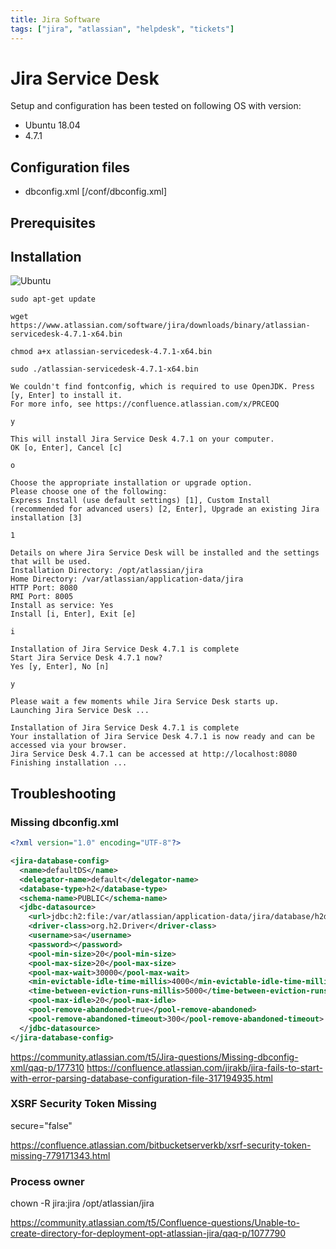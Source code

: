 ```yaml
---
title: Jira Software
tags: ["jira", "atlassian", "helpdesk", "tickets"]
---
```


# Jira Service Desk

<TagLinks />

Setup and configuration has been tested on following OS with version:

- Ubuntu 18.04
- 4.7.1

## Configuration files

- dbconfig.xml [/conf/dbconfig.xml]

## Prerequisites

## Installation

![Ubuntu](/img/ubuntu.png)

```
sudo apt-get update
```

```
wget https://www.atlassian.com/software/jira/downloads/binary/atlassian-servicedesk-4.7.1-x64.bin
```

```
chmod a+x atlassian-servicedesk-4.7.1-x64.bin
```

```
sudo ./atlassian-servicedesk-4.7.1-x64.bin
```

```
We couldn't find fontconfig, which is required to use OpenJDK. Press [y, Enter] to install it.
For more info, see https://confluence.atlassian.com/x/PRCEOQ

y
```

```
This will install Jira Service Desk 4.7.1 on your computer.
OK [o, Enter], Cancel [c]

o
```

```
Choose the appropriate installation or upgrade option.
Please choose one of the following:
Express Install (use default settings) [1], Custom Install (recommended for advanced users) [2, Enter], Upgrade an existing Jira installation [3]

1
```

```
Details on where Jira Service Desk will be installed and the settings that will be used.
Installation Directory: /opt/atlassian/jira 
Home Directory: /var/atlassian/application-data/jira 
HTTP Port: 8080 
RMI Port: 8005 
Install as service: Yes 
Install [i, Enter], Exit [e]

i
```

```
Installation of Jira Service Desk 4.7.1 is complete
Start Jira Service Desk 4.7.1 now?
Yes [y, Enter], No [n]

y
```

```
Please wait a few moments while Jira Service Desk starts up.
Launching Jira Service Desk ...

Installation of Jira Service Desk 4.7.1 is complete
Your installation of Jira Service Desk 4.7.1 is now ready and can be
accessed via your browser.
Jira Service Desk 4.7.1 can be accessed at http://localhost:8080
Finishing installation ...
```

## Troubleshooting

### Missing dbconfig.xml

``` xml
<?xml version="1.0" encoding="UTF-8"?>

<jira-database-config>
  <name>defaultDS</name>
  <delegator-name>default</delegator-name>
  <database-type>h2</database-type>
  <schema-name>PUBLIC</schema-name>
  <jdbc-datasource>
    <url>jdbc:h2:file:/var/atlassian/application-data/jira/database/h2db</url>
    <driver-class>org.h2.Driver</driver-class>
    <username>sa</username>
    <password></password>
    <pool-min-size>20</pool-min-size>
    <pool-max-size>20</pool-max-size>
    <pool-max-wait>30000</pool-max-wait>
    <min-evictable-idle-time-millis>4000</min-evictable-idle-time-millis>
    <time-between-eviction-runs-millis>5000</time-between-eviction-runs-millis>
    <pool-max-idle>20</pool-max-idle>
    <pool-remove-abandoned>true</pool-remove-abandoned>
    <pool-remove-abandoned-timeout>300</pool-remove-abandoned-timeout>
  </jdbc-datasource>
</jira-database-config>
```

https://community.atlassian.com/t5/Jira-questions/Missing-dbconfig-xml/qaq-p/177310
https://confluence.atlassian.com/jirakb/jira-fails-to-start-with-error-parsing-database-configuration-file-317194935.html

### XSRF Security Token Missing

secure="false"

https://confluence.atlassian.com/bitbucketserverkb/xsrf-security-token-missing-779171343.html

### Process owner

chown -R jira:jira /opt/atlassian/jira



https://community.atlassian.com/t5/Confluence-questions/Unable-to-create-directory-for-deployment-opt-atlassian-jira/qaq-p/1077790






